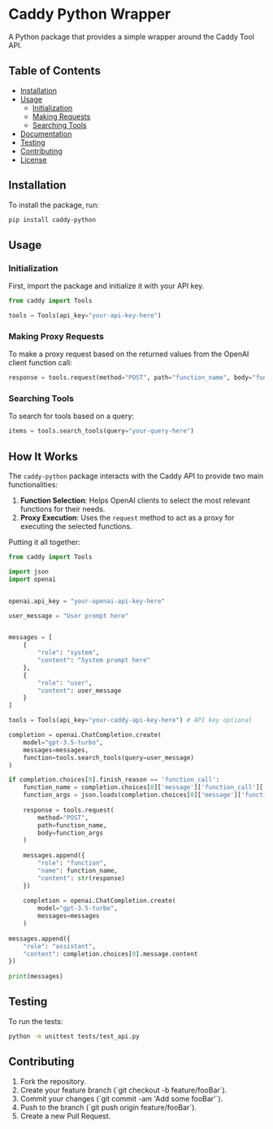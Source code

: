 # Caddy Python Wrapper

A Python package that provides a simple wrapper around the Caddy Tool API.

## Table of Contents

- [Installation](#installation)
- [Usage](#usage)
  - [Initialization](#initialization)
  - [Making Requests](#making-requests)
  - [Searching Tools](#searching-tools)
- [Documentation](#documentation)
- [Testing](#testing)
- [Contributing](#contributing)
- [License](#license)

## Installation

To install the package, run:

```bash
pip install caddy-python
```

## Usage

### Initialization

First, import the package and initialize it with your API key.

```python
from caddy import Tools

tools = Tools(api_key="your-api-key-here")
```

### Making Proxy Requests

To make a proxy request based on the returned values from the OpenAI client function call:

```python
response = tools.request(method="POST", path="function_name", body="function_args")
```

### Searching Tools

To search for tools based on a query:

```python
items = tools.search_tools(query="your-query-here")
```

## How It Works

The `caddy-python` package interacts with the Caddy API to provide two main functionalities:

1. **Function Selection**: Helps OpenAI clients to select the most relevant functions for their needs.
2. **Proxy Execution**: Uses the `request` method to act as a proxy for executing the selected functions.

Putting it all together:
```python
from caddy import Tools

import json
import openai


openai.api_key = "your-openai-api-key-here"

user_message = "User prompt here"


messages = [
    {
        "role": "system",
        "content": "System prompt here"
    },
    {
        "role": "user",
        "content": user_message
    }
]

tools = Tools(api_key="your-caddy-api-key-here") # API key optional

completion = openai.ChatCompletion.create(
    model="gpt-3.5-turbo",
    messages=messages,
    function=tools.search_tools(query=user_message)
)

if completion.choices[0].finish_reason == 'function_call':
    function_name = completion.choices[0]['message']['function_call']['name']
    function_args = json.loads(completion.choices[0]['message']['function_call']['arguments'])
    
    response = tools.request(
        method="POST",
        path=function_name,
        body=function_args
    )
    
    messages.append({
        "role": "function",
        "name": function_name,
        "content": str(response)
    })
    
    completion = openai.ChatCompletion.create(
        model="gpt-3.5-turbo",
        messages=messages
    )
    
messages.append({
    "role": "assistant",
    "content": completion.choices[0].message.content
})
    
print(messages)
```
## Testing

To run the tests:

```bash
python -m unittest tests/test_api.py
```

## Contributing

1. Fork the repository.
2. Create your feature branch (\`git checkout -b feature/fooBar\`).
3. Commit your changes (\`git commit -am 'Add some fooBar'\`).
4. Push to the branch (\`git push origin feature/fooBar\`).
5. Create a new Pull Request.